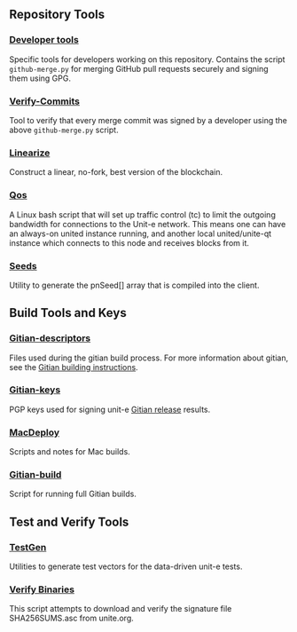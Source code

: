 Repository Tools
---------------------

### [Developer tools](/contrib/devtools) ###
Specific tools for developers working on this repository.
Contains the script `github-merge.py` for merging GitHub pull requests securely and signing them using GPG.

### [Verify-Commits](/contrib/verify-commits) ###
Tool to verify that every merge commit was signed by a developer using the above `github-merge.py` script.

### [Linearize](/contrib/linearize) ###
Construct a linear, no-fork, best version of the blockchain.

### [Qos](/contrib/qos) ###

A Linux bash script that will set up traffic control (tc) to limit the outgoing bandwidth for connections to the Unit-e network. This means one can have an always-on united instance running, and another local united/unite-qt instance which connects to this node and receives blocks from it.

### [Seeds](/contrib/seeds) ###
Utility to generate the pnSeed[] array that is compiled into the client.

Build Tools and Keys
---------------------

### [Gitian-descriptors](/contrib/gitian-descriptors) ###
Files used during the gitian build process. For more information about gitian,
see the [Gitian building instructions](/doc/gitian-building.md).

### [Gitian-keys](/contrib/gitian-keys)
PGP keys used for signing unit-e [Gitian release](/doc/release-process.md) results.

### [MacDeploy](/contrib/macdeploy) ###
Scripts and notes for Mac builds.

### [Gitian-build](/contrib/gitian-build.py) ###
Script for running full Gitian builds.

Test and Verify Tools
---------------------

### [TestGen](/contrib/testgen) ###
Utilities to generate test vectors for the data-driven unit-e tests.

### [Verify Binaries](/contrib/verifybinaries) ###
This script attempts to download and verify the signature file SHA256SUMS.asc from unite.org.
